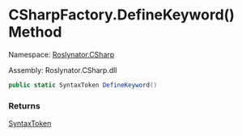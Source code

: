 # CSharpFactory\.DefineKeyword\(\) Method

Namespace: [Roslynator.CSharp](../../README.md)

Assembly: Roslynator\.CSharp\.dll

```csharp
public static SyntaxToken DefineKeyword()
```

### Returns

[SyntaxToken](https://docs.microsoft.com/en-us/dotnet/api/microsoft.codeanalysis.syntaxtoken)

